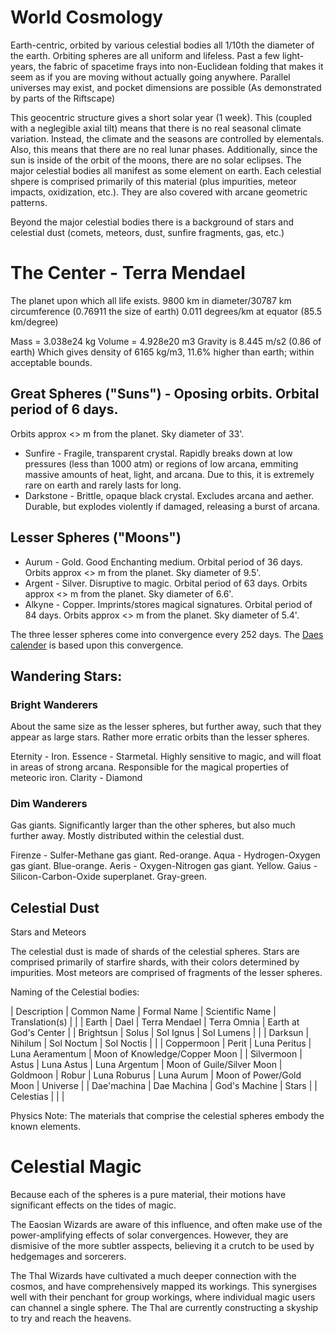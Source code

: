 # World Cosmology

Earth-centric, orbited by various celestial bodies all 1/10th the
diameter of the earth. Orbiting spheres are all uniform and lifeless.
Past a few light-years, the fabric of spacetime frays into
non-Euclidean folding that makes it seem as if you are moving without
actually going anywhere. Parallel universes may exist, and pocket
dimensions are possible (As demonstrated by parts of the Riftscape)

This geocentric structure gives a short solar year (1 week). This
(coupled with
a neglegible axial tilt) means that there is no real seasonal climate
variation. Instead, the climate and the seasons are controlled by
elementals. Also, this means that there are no real lunar phases.
Additionally, since the sun is inside of the orbit of the moons, there
are no solar eclipses.
The major celestial bodies all manifest as some element on earth. Each
celestial shpere is comprised primarily of this material (plus
impurities, meteor impacts, oxidization, etc.). They are also covered with arcane geometric patterns.

Beyond the major celestial bodies there is a background of stars and celestial dust (comets, meteors, dust, sunfire fragments, gas, etc.)

# The Center - Terra Mendael 

The planet upon which all life exists.
9800 km in diameter/30787 km circumference (0.76911 the size of earth)
0.011 degrees/km at equator (85.5 km/degree)

Mass = 3.038e24 kg
Volume = 4.928e20 m3
Gravity is 8.445 m/s2 (0.86 of earth)
Which gives density of 6165 kg/m3, 11.6% higher than earth; within acceptable bounds.


## Great Spheres ("Suns") - Oposing orbits. Orbital period of 6 days.
Orbits approx <> m from the planet. Sky diameter of 33'.

* Sunfire - Fragile, transparent crystal. Rapidly breaks down at low
pressures (less than 1000 atm) or regions of low arcana, emmiting
massive amounts of heat, light, and arcana. Due to this, it is
extremely rare on earth and rarely lasts for long.
* Darkstone - Brittle, opaque black crystal. Excludes arcana and aether.
Durable, but explodes violently if damaged, releasing a burst of arcana.

## Lesser Spheres ("Moons")

* Aurum - Gold. Good Enchanting medium. Orbital period of 36 days. Orbits approx <> m from the planet. Sky diameter of 9.5'.
* Argent - Silver. Disruptive to magic. Orbital period of 63 days. Orbits approx <> m from the planet. Sky diameter of 6.6'.
* Alkyne - Copper. Imprints/stores magical signatures. Orbital period of
84 days. Orbits approx <> m from the planet. Sky diameter of 5.4'.

The three lesser spheres come into convergence every 252 days. The [Daes calender](./calender) is based upon this convergence.

## Wandering Stars:


### Bright Wanderers

About the same size as the lesser spheres, but further away, such that they appear as large stars. Rather more erratic orbits than the lesser spheres.

Eternity - Iron.
Essence - Starmetal. Highly sensitive to magic, and will float in areas
of strong arcana. Responsible for the magical properties of meteoric
iron.
Clarity - Diamond

### Dim Wanderers

Gas giants. Significantly larger than the other spheres, but also much further away.
Mostly distributed within the celestial dust.

Firenze - Sulfer-Methane gas giant. Red-orange.
Aqua - Hydrogen-Oxygen gas giant. Blue-orange.
Aeris - Oxygen-Nitrogen gas giant. Yellow.
Gaius - Silicon-Carbon-Oxide superplanet. Gray-green.

## Celestial Dust

Stars and Meteors

The celestial dust is made of shards of the celestial spheres. Stars
are comprised primarily of starfire shards, with their colors
determined by impurities. Most meteors are comprised of fragments of
the lesser spheres.

Naming of the Celestial bodies:

| Description | Common Name | Formal Name   | Scientific Name | Translation(s) |
|
| Earth       | Dael        | Terra Mendael | Terra Omnia     | Earth at God's Center |
| Brightsun   | Solus       | Sol Ignus     | Sol Lumens      | |
| Darksun     | Nihilum     | Sol Noctum    | Sol Noctis      | |
| Coppermoon  | Perit       | Luna Peritus  | Luna Aeramentum | Moon of Knowledge/Copper Moon |
| Silvermoon  | Astus       | Luna Astus    | Luna Argentum   | Moon of Guile/Silver Moon
| Goldmoon    | Robur       | Luna Roburus  | Luna Aurum      | Moon of Power/Gold Moon
| Universe    |             | Dae'machina   | Dae Machina     | God's Machine
| Stars       |             | Celestias     |                 |  |


Physics Note:
The materials that comprise the celestial spheres embody the known elements.

# Celestial Magic

Because each of the spheres is a pure material, their motions have significant effects on the tides of magic.

The Eaosian Wizards are aware of this influence, and often make use of the power-amplifying effects of solar convergences. 
However, they are dismisive of the more subtler asspects, believing it a crutch to be used by hedgemages and sorcerers.

The Thal Wizards have cultivated a much deeper connection with the cosmos, and have comprehensively mapped its workings.
This synergises well with their penchant for group workings, where individual magic users can channel a single sphere.
The Thal are currently constructing a skyship to try and reach the heavens.
